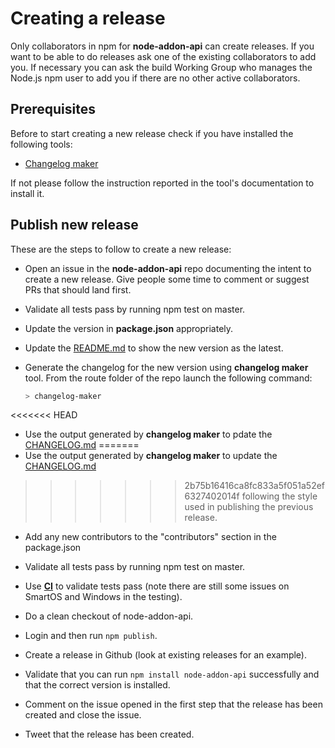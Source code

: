 # Creating a release

Only collaborators in npm for **node-addon-api** can create releases.
If you want to be able to do releases ask one of the existing
collaborators to add you. If necessary you can ask the build
Working Group who manages the Node.js npm user to add you if
there are no other active collaborators.

## Prerequisites

Before to start creating a new release check if you have installed the following
tools:

* [Changelog maker](https://www.npmjs.com/package/changelog-maker)

If not please follow the instruction reported in the tool's documentation to
install it.

## Publish new release

These are the steps to follow to create a new release:

* Open an issue in the **node-addon-api** repo documenting the intent to create a
new release. Give people some time to comment or suggest PRs that should land first.

* Validate all tests pass by running npm test on master.

* Update the version in **package.json** appropriately.

* Update the [README.md](https://github.com/nodejs/node-addon-api/blob/master/README.md)
to show the new version as the latest.

* Generate the changelog for the new version using **changelog maker** tool. From
the route folder of the repo launch the following command:

    ```bash
    > changelog-maker
    ```
<<<<<<< HEAD
* Use the output generated by **changelog maker** to pdate the [CHANGELOG.md](https://github.com/nodejs/node-addon-api/blob/master/CHANGELOG.md)
=======
* Use the output generated by **changelog maker** to update the [CHANGELOG.md](https://github.com/nodejs/node-addon-api/blob/master/CHANGELOG.md)
>>>>>>> 2b75b16416ca8fc833a5f051a52ef6327402014f
following the style used in publishing the previous release.

* Add any new contributors to the "contributors" section in the package.json

* Validate all tests pass by running npm test on master.

* Use **[CI](https://ci.nodejs.org/view/x%20-%20Abi%20stable%20module%20API/job/node-test-node-addon-api-new/)**
to validate tests pass (note there are still some issues on SmartOS and
Windows in the testing).

* Do a clean checkout of node-addon-api.

* Login and then run `npm publish`.

* Create a release in Github (look at existing releases for an example).

* Validate that you can run `npm install node-addon-api` successfully
and that the correct version is installed.

* Comment on the issue opened in the first step that the release has been created
and close the issue.

* Tweet that the release has been created.
